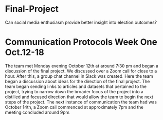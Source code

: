 # Final-Project
Can social media enthusiasm provide better insight into election outcomes?
# Communication Protocols Week One Oct.12-18
The team met Monday evening October 12th at around 7:30 pm and began a discussion of the final project. We discussed over a Zoom call for close to a hour. After this, a group chat channel in Slack was created. Here the team began a discussion about ideas for the direction of the final project. The team began sending links to articles and datasets that pertained to the project, trying to narrow down the broader focus of the project into a distilled and focused direction that would allow the team to begin the next steps of the project. 
The next instance of communication the team had was October 14th, a Zoom call commenced at approximately 7pm and the meeting concluded around 9pm.
